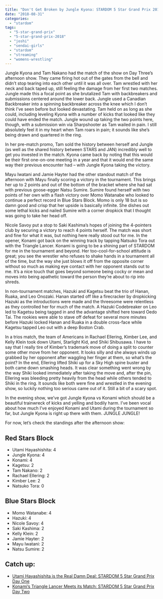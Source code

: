 ```yaml
---
title: "Don't Get Broken by Jungle Kyona: STARDOM 5 Star Grand Prix 2018 Day Three Afternoon Show"
date: "2018-08-31"
categories: 
  - "stardom"
tags: 
  - "5-star-grand-prix"
  - "5-star-grand-prix-2018"
  - "joshi"
  - "sendai-girls"
  - "stardom"
  - "streaming"
  - "womens-wrestling"
---
```


Jungle Kyona and Tam Nakano had the match of the show on Day Three’s afternoon show. They came firing hot out of the gates from the bell and didn’t stop tearing into each other until it was all over. Tam wrestled with her neck and back taped up, still feeling the damage from her first two matches. Jungle made this a focal point as she brutalized Tam with backbreakers and submissions centered around the lower back. Jungle used a Canadian Backbreaker into a spinning backbreaker across the knee which I don’t think I’ve seen before but looked devastating. Tam held on as long as she could, including leveling Kyona with a number of kicks that looked like they could have ended the match. Jungle wound up taking the two points here, though, with a submission win via Sharpshooter as Tam wailed in pain. I still absolutely feel it in my heart when Tam roars in pain; it sounds like she’s being drawn and quartered in the ring.

In her pre-match promo, Tam sold the history between herself and Jungle (as well as the shared history between STARS and JAN) incredibly well to get you invested in the match. Kyona came back by noting that this would be their first one-on-one meeting in a year and that it would end the same way their previous encounter had – with Jungle Kyona taking the victory.

<Tweet tweetId="1034420938161324032" />

Mayu Iwatani and Jamie Hayter had the other standout match of the afternoon with Mayu finally scoring a victory in the tournament. This brings her up to 2 points and out of the bottom of the bracket where she had sat with previous goose-egger Natsu Sumire. Sumire found herself with two points of her own with a flash victory over Momo Watanabe who looked to continue a perfect record in Blue Stars Block. Momo is only 18 but is so damn good and crisp that her upside is basically infinite. She dishes out some lethal kicks and nailed Sumire with a corner dropkick that I thought was going to take her head off.

Nicole Savoy put a stop to Saki Kashima’s hopes of joining the 4-pointers club by securing a victory to reach 4 points herself. The match was short and fine for what it was, but nothing here really stood out for me. In the opener, Konami got back on the winning track by tapping Natsuko Tora out with the Triangle Lancer. Konami is going to be a shining part of STARDOM for me in the tournament and beyond. Her too-cool-for-school attitude is great; you see the wrestler who refuses to shake hands in a tournament all of the time, but the way she just blows it off from the opposite corner without so much as making eye contact with her opponent stands out to me. It’s a nice touch that goes beyond someone being cocky or mean and moves into being apathetic toward the person they’re about to rip into shreds.

<Tweet tweetId="1033982832895348736" />

In non-tournament matches, Hazuki and Kagetsu beat the trio of Hanan, Ruaka, and Leo Onozaki. Hanan started off like a firecracker by dropkicking Hazuki as the introductions were made and the threesome were relentless as they controlled her for much of the match. A Hazuki Codebreaker on Leo led to Kagetsu being tagged in and the advantage shifted here toward Oedo Tai. The rookies were able to stave off defeat for several more minutes before Hazuki locked Hanan and Ruaka in a double cross-face while Kagetsu tapped Leo out with a deep Boston Crab.

In a trios match, the team of Americans in Rachael Ellering, Kimber Lee, and Kelly Klein took down Utami, Starlight Kid, and Shiki Shibusawa. I have to say that I really tire of Kimber’s trademark move of doing a split to counter some other move from her opponent. It looks silly and she always winds up grabbed by her opponent after waggling her finger at them, so what’s the point? In the end, Ellering lifted Shiki up for a Sky High spine buster and both came down smashing heads. It was clear something went wrong by the way Shiki looked immediately after taking the move and, after the pin, Ellering was bleeding pretty heavily from the head while others tended to Shiki in the ring. It sounds like both were fine and wrestled in the evening show, so luckily nothing too serious came out of it. Still a bit of a scary spot.

<Tweet tweetId="1034111410941308928" />

In the evening show, we’ve got Jungle Kyona vs Konami which should be a beautiful trainwreck of kicks and yelling and bodily harm. I’ve been vocal about how much I’ve enjoyed Konami and Utami during the tournament so far, but Jungle Kyona is right up there with them. JUNGLE JUNGLE!

For now, let’s check the standings after the afternoon show:

## Red Stars Block

- Utami Hayashishita: 4
- Jungle Kyona: 4
- Konami: 4
- Kagetsu: 2
- Tam Nakano: 2
- Rachael Ellering: 2
- Kimber Lee: 2
- Natsuko Tora: 0

<Tweet tweetId="1033599303137128448" />

## Blue Stars Block

- Momo Watanabe: 4
- Hazuki: 4
- Nicole Savoy: 4
- Saki Kashima: 2
- Kelly Klein: 2
- Jamie Hayter: 2
- Mayu Iwatani: 2
- Natsu Sumire: 2

<Tweet tweetId="1033599005702246400" />

## Catch up:

- [Utami Hayashishita is the Real Damn Deal: STARDOM 5 Star Grand Prix Day One](https://www.gansobomb.com/2018/08/21/stardom-5-star-grand-prix-day-one/)
- [Konami’s Triangle Lancer Meets its Match: STARDOM 5 Star Grand Prix Day Two](https://www.gansobomb.com/2018/08/25/stardom-5-star-grand-prix-day-two/)

